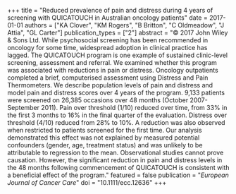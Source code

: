 +++
title = "Reduced prevalence of pain and distress during 4 years of screening with QUICATOUCH in Australian oncology patients"
date = 2017-01-01
authors = ["KA Clover", "KM Rogers", "B Britton", "C Oldmeadow", "J Attia", "GL Carter"]
publication_types = ["2"]
abstract = "© 2017 John Wiley  &  Sons Ltd. While psychosocial screening has been recommended in oncology for some time, widespread adoption in clinical practice has lagged. The QUICATOUCH program is one example of sustained clinic-level screening, assessment and referral. We examined whether this program was associated with reductions in pain or distress. Oncology outpatients completed a brief, computerised assessment using Distress and Pain Thermometers. We describe population levels of pain and distress and model pain and distress scores over 4 years of the program. 9,133 patients were screened on 26,385 occasions over 48 months (October 2007-September 2011). Pain over threshold (1/10) reduced over time, from 33% in the first 3 months to 16% in the final quarter of the evaluation. Distress over threshold (4/10) reduced from 28% to 10%. A reduction was also observed when restricted to patients screened for the first time. Our analysis demonstrated this effect was not explained by measured potential confounders (gender, age, treatment status) and was unlikely to be attributable to regression to the mean. Observational studies cannot prove causation. However, the significant reduction in pain and distress levels in the 48 months following commencement of QUICATOUCH is consistent with a beneficial effect of the program."
featured = false
publication = "*European Journal of Cancer Care*"
doi = "10.1111/ecc.12636"
+++

